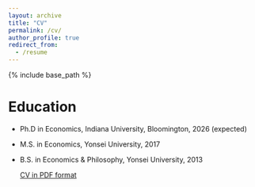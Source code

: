 ```yaml
---
layout: archive
title: "CV"
permalink: /cv/
author_profile: true
redirect_from:
  - /resume
---
```


{% include base_path %}

Education
======
* Ph.D in Economics, Indiana University, Bloomington, 2026 (expected)
* M.S. in Economics, Yonsei University, 2017
* B.S. in Economics & Philosophy, Yonsei University, 2013

  <a href="https://simseo520.github.io/files/cv.pdf">CV in PDF format</a>